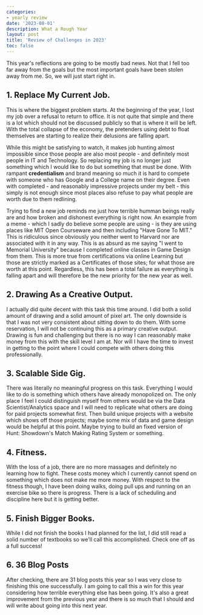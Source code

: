 ```yaml
---
categories:
- yearly review
date: '2023-08-01'
description: What a Rough Year
layout: post
title: 'Review of Challenges in 2023'
toc: false
---
```


This year's reflections are going to be mostly bad news. Not that I fell too far away from the goals but the most important goals have been stolen away from me.
So, we will just start right in.

## 1. Replace My Current Job.
This is where the biggest problem starts. At the beginning of the year, I lost my job over a refusal to return to office.
It is not quite that simple and there is a lot which should not be discussed publicly so that is where it will be left. With the total collapse of the economy, the pretenders using debt to float themselves are starting to realize their delusions are falling apart.

While this might be satisfying to watch, it makes job hunting almost impossible since those people are also most people - and definitely most people in IT and Technology. So replacing my job is no longer just something which I would like to do but something that must be done. With rampant **credentialism** and brand meaning so much it is hard to compete with someone who has Google and a College name on their degree. Even with completed - and reasonably impressive projects under my belt - this simply is not enough since most places also refuse to pay what people are worth due to them redlining.

Trying to find a new job reminds me just how terrible humman beings really are and how broken and dishonest everything is right now. An example from a meme - which I sadly do believe some people are using - is they are using places like MIT Open Courseware and then including "Have Gone To MIT." This is ridiculous since obviously you neither went to Harvard nor are associated with it in any way. This is as absurd as me saying "I went to Memorial University" because I completed online classes in Game Design from them. This is more true from certifications via online Learning but those are strictly marked as a Certificates of those sites; for what those are worth at this point. Regardless, this has been a total failure as everything is falling apart and will therefore be the new priority for the new year as well.

## 2. Drawing As a Creative Output.
I actually did quite decent with this task this time around. I did both a solid amount of drawing and a solid amount of pixel art. The only downside is that I was not very consistent about sitting down to do them. With some reservation, I will not be continuing this as a primary creative output. Drawing is fun and challenging but there is no way I can reasonably make money from this with the skill level I am at. Nor will I have the time to invest in getting to the point where I could compete with others doing this professionally.

## 3. Scalable Side Gig.
There was literally no meaningful progress on this task. Everything I would like to do is something which others have already monopolized on. The only place I feel I could distinguish myself from others would be via the Data Scientist/Analytics space and I will need to replicate what others are doing for paid projects somewhat first. Then build unique projects with a website which shows off those projects; maybe some mix of data and game design would be helpful at this point. Maybe trying to build an fixed version of Hunt: Showdown's Match Making Rating System or something.

## 4. Fitness.
With the loss of a job, there are no more massages and definitely no learning how to fight. These costs money which I currently cannot spend on something which does not make me more money. With respect to the fitness though, I have been doing walks, doing pull ups and running on an exercise bike so there is progress. There is a lack of scheduling and discipline here but it is getting better.

## 5. Finish Bigger Books.
While I did not finish the books I had planned for the list, I did still read a solid number of textbooks so we'll call this accomplished. Check one off as a full success!

## 6. 36 Blog Posts
After checking, there are 31 blog posts this year so I was very close to finishing this one successfully.
I am going to call this a win for this year considering how terrible everything else has been going. It's also a great improvement from the previous year and there is so much that I should and will write about going into this next year.
